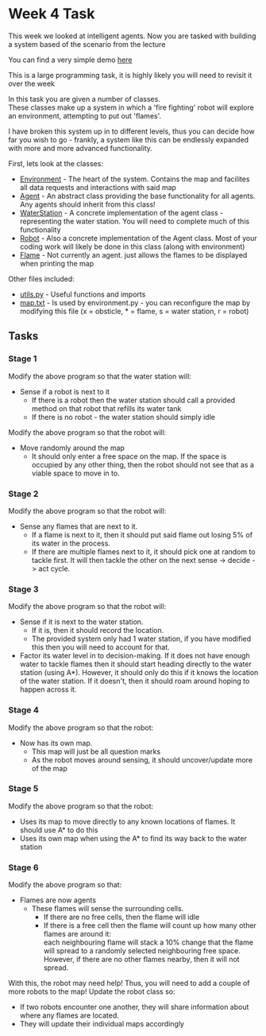 # Week 4 Task

This week we looked at intelligent agents. Now you are tasked with building a system based of the scenario from the 
lecture

You can find a very simple demo [here](https://github.com/darrened/526/tree/main/Week4/demo)

This is a large programming task, it is highly likely you will need to revisit it over the week

In this task you are given a number of classes.  
These classes make up a system in which a 'fire fighting' robot will explore an environment, attempting to put out 
'flames'. 

I have broken this system up in to different levels, thus you can decide how far you wish to go - frankly, a system like 
this can be endlessly expanded with more and more advanced functionality.

First, lets look at the classes:
* [Environment](https://github.com/darrened/526/tree/main/Week4/environment.py) - The heart of the system. Contains the
map and facilites all data requests and interactions with said map
* [Agent](https://github.com/darrened/526/tree/main/Week4/agent.py) - An abstract class providing the base functionality 
for all agents. Any agents should inherit from this class!
* [WaterStation](https://github.com/darrened/526/tree/main/Week4/water_station.py) - A concrete implementation of the 
agent class - representing the water station. You will need to complete much of this functionality
* [Robot](https://github.com/darrened/526/tree/main/Week4/robot.py) - Also a concrete implementation of the Agent class. 
Most of your coding work will likely be done in this class (along with environment)
* [Flame](https://github.com/darrened/526/tree/main/Week4/flame.py) - Not currently an agent. just allows the flames to 
be displayed when printing the map

Other files included:
* [utils.py](https://github.com/darrened/526/tree/main/Week4/utils.py) - Useful functions and imports
* [map.txt](https://github.com/darrened/526/tree/main/Week4/map.txt) - Is used by environment.py - you can reconfigure 
the map by modifying this file (x = obsticle, * = flame, s = water station, r = robot)

## Tasks

### Stage 1
Modify the above program so that the water station will:
* Sense if a robot is next to it
  * If there is a robot then the water station should call a provided method on that robot that refills its water tank
  * If there is no robot - the water station should simply idle

Modify the above program so that the robot will:
* Move randomly around the map
  * It should only enter a free space on the map. If the space is occupied by any other thing, then the robot should not 
  see that as a viable space to move in to.

### Stage 2
Modify the above program so that the robot will:
* Sense any flames that are next to it.
  * If a flame is next to it, then it should put said flame out losing 5% of its water in the process.
  * If there are multiple flames next to it, it should pick one at random to tackle first. It will then tackle the other 
  on the next sense -> decide -> act cycle.

### Stage 3
Modify the above program so that the robot will:
* Sense if it is next to the water station.
  * If it is, then it should record the location.
  * The provided system only had 1 water station, if you have modified this then you will need to 
  account for that.
* Factor its water level in to decision-making. If it does not have enough water to tackle flames then it should start 
heading directly to the water station (using A*). However, it should only do this if it knows the location of the water 
station. If it doesn't, then it should roam around hoping to happen across it.

### Stage 4
Modify the above program so that the robot:
* Now has its own map.
  * This map will just be all question marks
  * As the robot moves around sensing, it should uncover/update more of the map 

### Stage 5
Modify the above program so that the robot:
* Uses its map to move directly to any known locations of flames. It should use A* to do this
* Uses its own map when using the A* to find its way back to the water station

### Stage 6
Modify the above program so that:
* Flames are now agents
  * These flames will sense the surrounding cells.
    * If there are no free cells, then the flame will idle
    * If there is a free cell then the flame will count up how many other flames are around it:  
    each neighbouring flame will stack a 10% change that the flame will spread to a randomly selected neighbouring free 
    space.  
    However, if there are no other flames nearby, then it will not spread.  
  
With this, the robot may need help!
Thus, you will need to add a couple of more robots to the map!
Update the robot class so:
* If two robots encounter one another, they will share information about where any flames are located.
* They will update their individual maps accordingly
